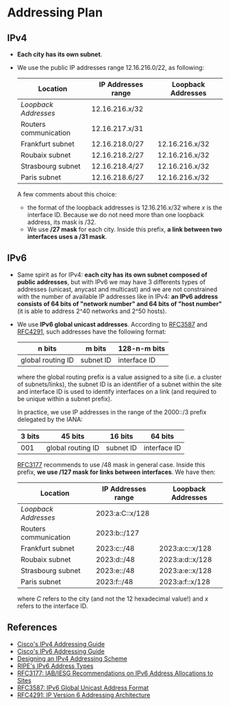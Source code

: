 # Addressing Plan

## IPv4

- **Each city has its own subnet**.
- We use the public IP addresses range 12.16.216.0/22, as following:

  | Location           | IP Addresses range | Loopback Addresses |
  |--------------------|--------------------|--------------------|
  | *Loopback Addresses* | 12.16.216.x/32       |                    |
    | Routers communication | 12.16.217.x/31       |                    |
  | Frankfurt subnet         | 12.16.218.0/27       | 12.16.216.x/32       |
  | Roubaix subnet            | 12.16.218.2/27       | 12.16.216.x/32       |
  | Strasbourg subnet         | 12.16.218.4/27       | 12.16.216.x/32       |
  | Paris subnet              | 12.16.218.6/27       | 12.16.216.x/32       |

  A few comments about this choice:
  - the format of the loopback addresses is 12.16.216.x/32 where *x* is the interface ID. Because we do not need more than one loopback address, its mask is /32.
  - We use **/27 mask** for each city. Inside this prefix, **a link between two interfaces uses a /31 mask**.

## IPv6

- Same spirit as for IPv4: **each city has its own subnet composed of public addresses**, but with IPv6 we may have 3 differents types of addresses (unicast, anycast and multicast) and we are not constrained with the number of available IP addresses like in IPv4: **an IPv6 address consists of 64 bits of "network number" and 64 bits of "host number"** (it is able to address 2^40 networks and 2^50 hosts).
- We use **IPv6 global unicast addresses**. According to [RFC3587](https://www.ietf.org/rfc/rfc3587.txt?number=3587) and [RFC4291](https://www.ietf.org/rfc/rfc4291.txt?number=4291), such addresses have the following format:

  | n bits            | m bits    | 128-n-m bits |
  |-------------------|-----------|--------------|
  | global routing ID | subnet ID | interface ID |

  where the global routing prefix is a value assigned to a site (i.e. a cluster of subnets/links), the subnet ID is an identifier of a subnet within the site and interface ID is used to identify interfaces on a link (and required to be unique within a subnet prefix).

  In practice, we use IP addresses in the range of the 2000::/3 prefix delegated by the IANA:

  | 3 bits | 45 bits           | 16 bits   | 64 bits      |
  |--------|-------------------|-----------|--------------|
  | 001    | global routing ID | subnet ID | interface ID |

  [RFC3177](https://tools.ietf.org/html/rfc3177) recommends to use /48 mask in general case. Inside this prefix, **we use /127 mask for links between interfaces**. We have then:

  | Location           | IP Addresses range    | Loopback Addresses      |
  |--------------------|-----------------------|-------------------------|
  | *Loopback Addresses* | 2023:​a:C::x/128 |                         |
    | Routers communication | 2023:​b::/127 |                         |
  | Frankfurt subnet          | 2023:​c::/48 | 2023:​a:​c::x/128 |
  | Roubaix subnet            | 2023:​d::/48 | 2023:​a:​d::x/128 |
  | Strasbourg subnet         | 2023:​e::/48 | 2023:​a:​e::x/128 |
  | Paris subnet              | 2023:​f::/48 | 2023:​a:​f::x/128 |

  where *C* refers to the city (and not the 12 hexadecimal value!) and *x* refers to the interface ID.

## References

- [Cisco's IPv4 Addressing Guide](https://www.cisco.com/c/dam/en/us/solutions/collateral/enterprise/design-zone-smart-business-architecture/sba_ipAddr_dg.pdf)
- [Cisco's IPv6 Addressing Guide](https://www.cisco.com/c/dam/en/us/solutions/collateral/enterprise/design-zone-government/sbaBN_IPv6addrG.pdf)
- [Designing an IPv4 Addressing Scheme](https://docs.oracle.com/cd/E23823_01/html/816-4554/ipplan-5.html)
- [RIPE's IPv6 Address Types](https://www.ripe.net/manage-ips-and-asns/ipv6/ipv6-address-types)
- [RFC3177: IAB/IESG Recommendations on IPv6 Address Allocations to Sites](https://tools.ietf.org/html/rfc3177)
- [RFC3587: IPv6 Global Unicast Address Format](https://tools.ietf.org/html/rfc3587)
- [RFC4291: IP Version 6 Addressing Architecture](https://tools.ietf.org/html/rfc4291)